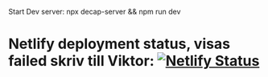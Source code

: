 Start Dev server: npx decap-server && npm run dev


# Netlify deployment status, visas failed skriv till Viktor: [![Netlify Status](https://api.netlify.com/api/v1/badges/45f48183-6a67-46b2-92b1-12cb0e892012/deploy-status)](https://app.netlify.com/projects/philm/deploys)
